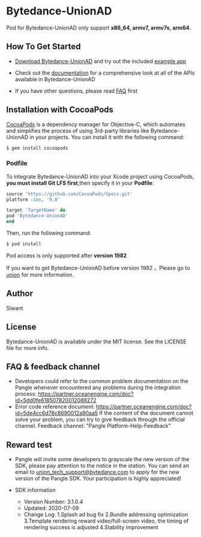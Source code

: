 # Bytedance-UnionAD

Pod for Bytedance-UnionAD only support **x86_64, armv7, armv7s, arm64**.

## How To Get Started

+ [Download Bytedance-UnionAD](https://github.com/bytedance/Bytedance-UnionAD/tree/master) and try out the included [example app](https://github.com/bytedance/Bytedance-UnionAD/tree/master/Example)

+ Check out the [documentation](https://github.com/bytedance/Bytedance-UnionAD/blob/master/Bytedance-UnionAd/Document/UnioniOSSDK.md) for a comprehensive look at all of the APIs available in Bytedance-UnionAD

+ If you have other questions, please read [FAQ](https://github.com/bytedance/Bytedance-UnionAD/blob/master/Bytedance-UnionAd/Document/UnioniOSSDK.md#faq) first

## Installation with CocoaPods

[CocoaPods](https://cocoapods.org) is a dependency manager for Objective-C, which automates and simplifies the process of using 3rd-party libraries like Bytedance-UnionAD in your projects. You can install it with the following command:
```ruby
$ gem install cocoapods
```

### Podfile

To integrate Bytedance-UnionAD into your Xcode project using CocoaPods, **you must install Git LFS first**,then specify it in your **Podfile**:
```ruby
source 'https://github.com/CocoaPods/Specs.git'
platform :ios, '9.0'

target 'TargetName' do
pod 'Bytedance-UnionAD'
end
```
Then, run the following command:
```ruby
$ pod install
```

Pod access is only supported after **version 1982**

If you want to get Bytedance-UnionAD before version 1982 ，Please go to [union](http://ad.toutiao.com/union/media) for more information.

## Author

Siwant

## License

Bytedance-UnionAD is available under the MIT license. See the LICENSE file for more info.

## FAQ & feedback channel
- Developers could refer to the common problem documentation on the Pangle whenever encountered any problems during the integration process:
https://partner.oceanengine.com/doc?id=5dd0fe618507820012088272
- Error code reference document:
https://partner.oceanengine.com/doc?id=5de4cc6d78c8690012a90aa5
If the content of the document cannot solve your problem, you can try to give feedback through the official channel. Feedback channel: "Pangle Platform-Help-Feedback"

## Reward test
- Pangle will invite some developers to grayscale the new version of the SDK, please pay attention to the notice in the station. You can send an email to union_tech_support@bytedance.com to apply for the new version of the Pangle SDK. Your participation is highly appreciated!

- SDK information
  - Version Number: 3.1.0.4
  - Updated: 2020-07-09
  - Change Log:
    1.Splash ad bug fix
    2.Bundle addressing optimization
    3.Template rendering reward video/full-screen video, the timing of rendering success is adjusted
    4.Stability improvement
